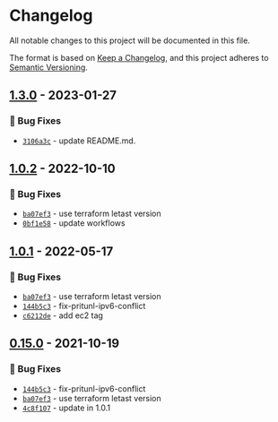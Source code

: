 # Changelog
All notable changes to this project will be documented in this file.

The format is based on [Keep a Changelog](https://keepachangelog.com/en/1.0.0/),
and this project adheres to [Semantic Versioning](https://semver.org/spec/v2.0.0.html).

## [1.3.0] - 2023-01-27
### :bug: Bug Fixes
- [`3106a3c`](https://github.com/clouddrove/terraform-aws-pritunl/commit/3106a3c0d2f618f65be62c0121d792c0796734cd) - update README.md.


## [1.0.2] - 2022-10-10
### :bug: Bug Fixes
- [`ba07ef3`](https://github.com/clouddrove/terraform-aws-pritunl/commit/ba07ef39836084a5bce805d2833fdd845341a35a) - use terraform letast version
- [`0bf1e58`](https://github.com/clouddrove/terraform-aws-pritunl/commit/0bf1e583501e2854f443323b8d25b960da39043a) - update workflows


## [1.0.1] - 2022-05-17
### :bug: Bug Fixes
- [`ba07ef3`](https://github.com/clouddrove/terraform-aws-pritunl/commit/ba07ef39836084a5bce805d2833fdd845341a35a) - use terraform letast version
- [`144b5c3`](https://github.com/clouddrove/terraform-aws-pritunl/commit/144b5c3157ba67c79d4006020e1d44a899c09f7d) - fix-pritunl-ipv6-conflict
- [`c6212de`](https://github.com/clouddrove/terraform-aws-pritunl/commit/c6212de8bcbd13e5c7897b14ae2d57286347decf) - add ec2 tag

## [0.15.0] - 2021-10-19
### :bug: Bug Fixes
- [`144b5c3`](https://github.com/clouddrove/terraform-aws-pritunl/commit/144b5c3157ba67c79d4006020e1d44a899c09f7d) - fix-pritunl-ipv6-conflict
- [`ba07ef3`](https://github.com/clouddrove/terraform-aws-pritunl/commit/ba07ef39836084a5bce805d2833fdd845341a35a) - use terraform letast version
- [`4c8f107`](https://github.com/clouddrove/terraform-aws-pritunl/commit/4c8f107b0d14cfb1860ca6d8291f3aa2a8c0f20b) - update in 1.0.1




[0.15.0]: https://github.com/clouddrove/terraform-aws-pritunl/compare/0.15.0...master
[1.0.1]:  https://github.com/clouddrove/terraform-aws-pritunl/compare/1.0.1...master
[1.0.2]:  https://github.com/clouddrove/terraform-aws-pritunl/compare/1.0.2...master
[1.3.0]:  https://github.com/clouddrove/terraform-aws-pritunl/releases/tag/1.3.0
